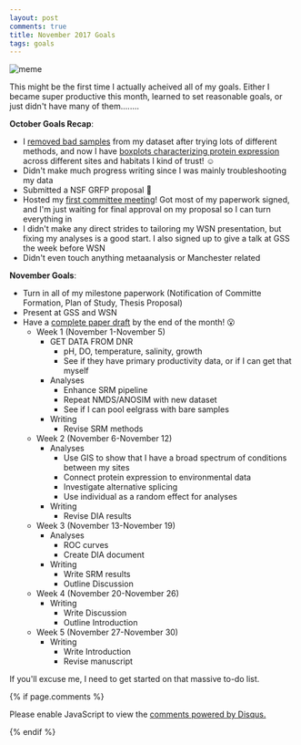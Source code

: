 ```yaml
---
layout: post
comments: true
title: November 2017 Goals
tags: goals
---
```


![meme](http://s2.quickmeme.com/img/f4/f411e304244165d953f9ab977a0742b72208b16e15c48645cae2fc188746eb64.jpg)

This might be the first time I actually acheived all of my goals. Either I became super productive this month, learned to set reasonable goals, or just didn't have many of them........

**October Goals Recap**:

- I [removed bad samples](https://yaaminiv.github.io/Correlating-Technical-Replicates-Part9/) from my dataset after trying lots of different methods, and now I have [boxplots characterizing protein expression](https://yaaminiv.github.io/Correlating-Technical-Replicates-Part10/) across different sites and habitats I kind of trust! :relaxed:
- Didn't make much progress writing since I was mainly troubleshooting my data
- Submitted a NSF GRFP proposal :tada:
- Hosted my [first committee meeting](https://yaaminiv.github.io/First-Committee-Meeting/)! Got most of my paperwork signed, and I'm just waiting for final approval on my proposal so I can turn everything in
- I didn't make any direct strides to tailoring my WSN presentation, but fixing my analyses is a good start. I also signed up to give a talk at GSS the week before WSN
- Didn't even touch anything metaanalysis or Manchester related

**November Goals**:
- Turn in all of my milestone paperwork (Notification of Committe Formation, Plan of Study, Thesis Proposal)
- Present at GSS and WSN
- Have a [complete paper draft](https://docs.google.com/document/d/1giP16iXWPE7oDSNI7fyLV3p_1jqsXuuxlH7cJQAwhLM/edit#heading=h.7vvlns7jaib) by the end of the month! :open_mouth:
  - Week 1 (November 1-November 5)
    - GET DATA FROM DNR
      - pH, DO, temperature, salinity, growth
      - See if they have primary productivity data, or if I can get that myself
    - Analyses 
      - Enhance SRM pipeline
      - Repeat NMDS/ANOSIM with new dataset
      - See if I can pool eelgrass with bare samples
    - Writing 
      - Revise SRM methods
  - Week 2 (November 6-November 12)
    - Analyses
      - Use GIS to show that I have a broad spectrum of conditions between my sites
      - Connect protein expression to environmental data
      - Investigate alternative splicing
      - Use individual as a random effect for analyses
    - Writing
      - Revise DIA results
  - Week 3 (November 13-November 19)
    - Analyses
      - ROC curves
      - Create DIA document
    - Writing
      - Write SRM results
      - Outline Discussion
  - Week 4 (November 20-November 26)
    - Writing
      - Write Discussion
      - Outline Introduction
  - Week 5 (November 27-November 30)
    - Writing
      - Write Introduction
      - Revise manuscript
      
If you'll excuse me, I need to get started on that massive to-do list.

{% if page.comments %}

<div id="disqus_thread"></div>
<script>

/**
*  RECOMMENDED CONFIGURATION VARIABLES: EDIT AND UNCOMMENT THE SECTION BELOW TO INSERT DYNAMIC VALUES FROM YOUR PLATFORM OR CMS.
*  LEARN WHY DEFINING THESE VARIABLES IS IMPORTANT: https://disqus.com/admin/universalcode/#configuration-variables*/
/*
var disqus_config = function () {
this.page.url = PAGE_URL;  // Replace PAGE_URL with your page's canonical URL variable
this.page.identifier = PAGE_IDENTIFIER; // Replace PAGE_IDENTIFIER with your page's unique identifier variable
};
*/
(function() { // DON'T EDIT BELOW THIS LINE
var d = document, s = d.createElement('script');
s.src = 'https://the-responsible-grad-student.disqus.com/embed.js';
s.setAttribute('data-timestamp', +new Date());
(d.head || d.body).appendChild(s);
})();
</script>
<noscript>Please enable JavaScript to view the <a href="https://disqus.com/?ref_noscript">comments powered by Disqus.</a></noscript>

{% endif %}

<script id="dsq-count-scr" src="//the-responsible-grad-student.disqus.com/count.js" async></script>
